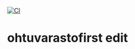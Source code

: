 [![CI](https://github.com/econjp/ohtuvarasto/workflows/CI/badge.svg)](https://github.com/econjp/ohtuvarasto/actions)

# ohtuvarastofirst edit
